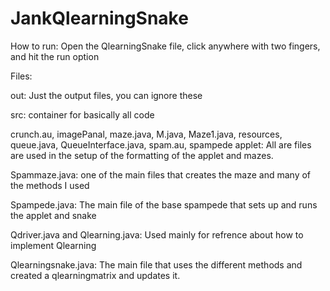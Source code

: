 # JankQlearningSnake

How to run: Open the QlearningSnake file, click anywhere with two fingers, and hit the run option

Files: 

out: Just the output files, you can ignore these 

src: container for basically all code 

crunch.au, imagePanal, maze.java, M.java, Maze1.java, resources, queue.java, QueueInterface.java,
spam.au, spampede applet: All are files are used in the setup of the formatting of the applet and mazes. 

Spammaze.java:
one of the main files that creates the maze and many of the methods I used 

Spampede.java: 
The main file of the base spampede that sets up and runs the applet and snake

Qdriver.java and Qlearning.java: 
Used mainly for refrence about how to implement Qlearning 

Qlearningsnake.java: The main file that uses the different methods and created a qlearningmatrix 
and updates it.


